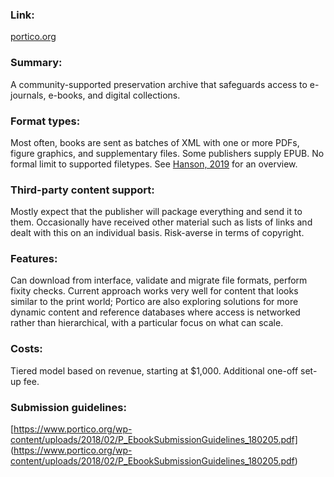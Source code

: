 ### Link: 
[portico.org](https://www.portico.org/) 

### Summary: 
A community-supported preservation archive that safeguards access to e-journals, e-books, and digital collections. 

### Format types: 
Most often, books are sent as batches of XML with one or more PDFs, figure graphics, and supplementary files. Some publishers supply EPUB. No formal limit to supported filetypes. See [Hanson, 2019](https://www.dpconline.org/blog/enhancing-services-to-preserve-new-forms-of-scholarship) for an overview.

### Third-party content support: 
Mostly expect that the publisher will package everything and send it to them. Occasionally have received other material such as lists of links and dealt with this on an individual basis. Risk-averse in terms of copyright.

### Features: 
Can download from interface, validate and migrate file formats, perform fixity checks. Current approach works very well for content that looks similar to the print world; Portico are also exploring solutions for more dynamic content and reference databases where access is networked rather than hierarchical, with a particular focus on what can scale. 

### Costs: 
Tiered model based on revenue, starting at $1,000. Additional one-off set-up fee.

### Submission guidelines:
[https://www.portico.org/wp-content/uploads/2018/02/P_EbookSubmissionGuidelines_180205.pdf] (https://www.portico.org/wp-content/uploads/2018/02/P_EbookSubmissionGuidelines_180205.pdf)